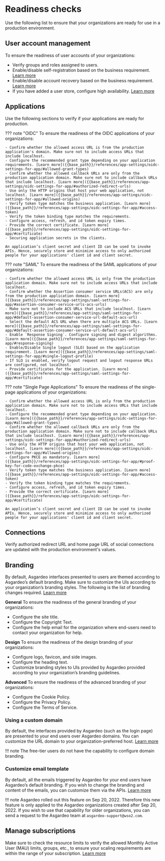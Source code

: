 # Readiness checks
Use the following list to ensure that your organizations are ready for use in a production environment.

## User account management
To ensure the readiness of user accounts of your organizations:

- Verify groups and roles assigned to users.
- Enable/disable self-registration based on the business requirement. [Learn more]({{base_path}}/guides/user-accounts/configure-self-registration/)
- Enable/disable account recovery based on the business requirement. [Learn more]({{base_path}}/guides/user-accounts/password-recovery/)
- If you have added a user store, configure high availability. [Learn more]({{base_path}}/guides/users/user-stores/)

## Applications
Use the following sections to verify if your applications are ready for production.

??? note "OIDC"
    To ensure the readiness of the OIDC applications of your organizations:

    - Confirm whether the allowed access URL is from the production application's domain. Make sure not to include access URLs that include localhost.
    - Configure the recommended grant type depending on your application requirements. [Learn more]({{base_path}}/references/app-settings/oidc-settings-for-app/#allowed-grant-types)
    - Confirm whether the allowed callback URLs are only from the production application domain. Make sure not to include callback URLs that include localhost. [Learn more]({{base_path}}/references/app-settings/oidc-settings-for-app/#authorized-redirect-urls)
    - Use only the HTTP origins that host your web application, not localhost. [Learn more]({{base_path}}/references/app-settings/oidc-settings-for-app/#allowed-origins)
    - Verify token type matches the business application. [Learn more]({{base_path}}/references/app-settings/oidc-settings-for-app/#access-token)
    - Verify the token binding type matches the requirements.
    - Configure access, refresh, and id token expiry times.
    - Provide the correct certificate. [Learn more]({{base_path}}/references/app-settings/oidc-settings-for-app/#certificate)
    - Securing application secrets in the clients.

    An application’s client secret and client ID can be used to invoke APIs. Hence, securely store and minimize access to only authorized people for your applications' client id and client secret.

??? note "SAML"
    To ensure the readiness of the SAML applications of your organizations:

    - Confirm whether the allowed access URL is only from the production application domain. Make sure not to include access URLs that include localhost.
    - Confirm whether the Assertion consumer service URLs(ACS) are only from the production application domain. [Learn more]({{base_path}}/references/app-settings/saml-settings-for-app/#assertion-consumer-service-urls-acs-urls)
    - Make sure not to include ACS URLs that include localhost. [Learn more]({{base_path}}/references/app-settings/saml-settings-for-app/#default-assertion-consumer-service-url-default-acs-url)
    - Select the default ACS URL when there are multiple ACS URLs. [Learn more]({{base_path}}/references/app-settings/saml-settings-for-app/#default-assertion-consumer-service-url-default-acs-url)
    - Enable `Response Signing`. Configure signing and digest algorithms. [Learn more]({{base_path}}/references/app-settings/saml-settings-for-app/#response-signing)
    - Enable/Disable Single logout (SLO) based on the application requirement. [Learn more]({{base_path}}/references/app-settings/saml-settings-for-app/#single-logout-profile)
    - If SLO is enabled, verify logout request and logout response URLs are configured, not localhost.
    - Provide certificates for the application. [Learn more]({{base_path}}/references/app-settings/saml-settings-for-app/#certificate)

??? note "Single Page Applications"
    To ensure the readiness of the single-page applications of your organizations:

    - Confirm whether the allowed access URL is only from the production application domain. Make sure not to include access URLs that include localhost.
    - Configure the recommended grant type depending on your application. [Learn more]({{base_path}}/references/app-settings/oidc-settings-for-app/#allowed-grant-types)
    - Confirm whether the allowed callback URLs are only from the production application domain. Make sure not to include callback URLs that include localhost. [Learn more]({{base_path}}/references/app-settings/oidc-settings-for-app/#authorized-redirect-urls)
    - Use only the HTTP origins that host your web application, not localhost. [Learn more]({{base_path}}/references/app-settings/oidc-settings-for-app/#allowed-origins)
    - Configure PKCE as mandatory. [Learn more]({{base_path}}/references/app-settings/oidc-settings-for-app/#proof-key-for-code-exchange-pkce)
    - Verify token type matches the business application. [Learn more]({{base_path}}/references/app-settings/oidc-settings-for-app/#access-token)
    - Verify the token binding type matches the requirements.
    - Configure access, refresh, and id token expiry times.
    - Provide the correct certificate. [Learn more]({{base_path}}/references/app-settings/oidc-settings-for-app/#certificate)

    An application’s client secret and client ID can be used to invoke APIs. Hence, securely store and minimize access to only authorized people for your applications' client id and client secret.

## Connections
Verify authorized redirect URL and home page URL of social connections are updated with the production environment's values.

## Branding
By default, Asgardeo interfaces presented to users are themed according to Asgardeo’s default branding. Make sure to customize the UIs according to your organization’s branding styles. The following is the list of branding changes required. [Learn more]({{base_path}}/guides/branding/configure-ui-branding/)

**General**
To ensure the readiness of the general branding of your organizations:

- Configure the site title.
- Configure the Copyright Text.
- Configure the help email for the organization where end-users need to contact your organization for help.

**Design**
To ensure the readiness of the design branding of your organizations:

- Configure logo, favicon, and side images.
- Configure the heading text.
- Customize branding styles to UIs provided by Asgardeo provided according to your organization’s branding guidelines.

**Advanced**
To ensure the readiness of the advanced branding of your organizations:

- Configure the Cookie Policy.
- Configure the Privacy Policy.
- Configure the Terms of Service.

### Using a custom domain
By default, the interfaces provided by Asgardeo (such as the login page) are presented to your end users over Asgardeo domains. You can customize the URL domain to your organization-preferred host. [Learn more]({{base_path}}/guides/branding/configure-custom-domains/)

!!! note
    The free-tier users do not have the capability to configure domain branding.

### Customize email template
By default, all the emails triggered by Asgardeo for your end users have Asgardeo’s default branding. If you wish to change the branding and content of the emails, you can customize them via the APIs. [Learn more]({{base_path}}/apis/email-template/#/operations/updateEmailTemplate)

!!! note
    Asgardeo rolled out this feature on Sep 20, 2022. Therefore this new feature is only applied to the Asgardeo organizations created after Sep 20, 2022.
    If you wish to use that capability for older organizations, you can send a request to the Asgardeo team at `asgardeo-support@wso2.com`.

## Manage subscriptions
Make sure to check the resource limits to verify the allowed Monthly Active User (MAU) limits, groups, etc., to ensure your scaling requirements are within the range of your subscription. [Learn more]({{base_path}}/guides/your-asgardeo/manage-subscriptions/)
